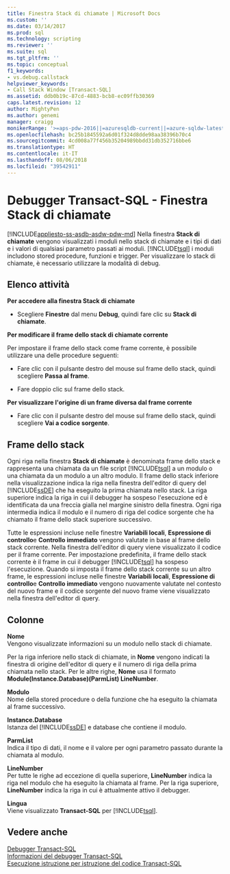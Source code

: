 ```yaml
---
title: Finestra Stack di chiamate | Microsoft Docs
ms.custom: ''
ms.date: 03/14/2017
ms.prod: sql
ms.technology: scripting
ms.reviewer: ''
ms.suite: sql
ms.tgt_pltfrm: ''
ms.topic: conceptual
f1_keywords:
- vs.debug.callstack
helpviewer_keywords:
- Call Stack Window [Transact-SQL]
ms.assetid: ddb0b19c-87cd-4883-bcb8-ec09ffb30369
caps.latest.revision: 12
author: MightyPen
ms.author: genemi
manager: craigg
monikerRange: '>=aps-pdw-2016||=azuresqldb-current||=azure-sqldw-latest||>=sql-server-2016||=sqlallproducts-allversions||>=sql-server-linux-2017'
ms.openlocfilehash: bc25b1845592a6d01f324d8dde98aa38396b70c4
ms.sourcegitcommit: 4cd008a77f456b35204989bbdd31db352716bbe6
ms.translationtype: HT
ms.contentlocale: it-IT
ms.lasthandoff: 08/06/2018
ms.locfileid: "39542911"
---
```

# <a name="transact-sql-debugger---call-stack-window"></a>Debugger Transact-SQL - Finestra Stack di chiamate
[!INCLUDE[appliesto-ss-asdb-asdw-pdw-md](../../includes/appliesto-ss-asdb-asdw-pdw-md.md)]
  Nella finestra **Stack di chiamate** vengono visualizzati i moduli nello stack di chiamate e i tipi di dati e i valori di qualsiasi parametro passati ai moduli. [!INCLUDE[tsql](../../includes/tsql-md.md)] i moduli includono stored procedure, funzioni e trigger. Per visualizzare lo stack di chiamate, è necessario utilizzare la modalità di debug.  
  
## <a name="task-list"></a>Elenco attività  
 **Per accedere alla finestra Stack di chiamate**  
  
-   Scegliere **Finestre** dal menu **Debug**, quindi fare clic su **Stack di chiamate**.  
  
 **Per modificare il frame dello stack di chiamate corrente**  
  
 Per impostare il frame dello stack come frame corrente, è possibile utilizzare una delle procedure seguenti:  
  
-   Fare clic con il pulsante destro del mouse sul frame dello stack, quindi scegliere **Passa al frame**.  
  
-   Fare doppio clic sul frame dello stack.  
  
 **Per visualizzare l'origine di un frame diversa dal frame corrente**  
  
-   Fare clic con il pulsante destro del mouse sul frame dello stack, quindi scegliere **Vai a codice sorgente**.  
  
## <a name="stack-frames"></a>Frame dello stack  
 Ogni riga nella finestra **Stack di chiamate** è denominata frame dello stack e rappresenta una chiamata da un file script [!INCLUDE[tsql](../../includes/tsql-md.md)] a un modulo o una chiamata da un modulo a un altro modulo. Il frame dello stack inferiore nella visualizzazione indica la riga nella finestra dell'editor di query del [!INCLUDE[ssDE](../../includes/ssde-md.md)] che ha eseguito la prima chiamata nello stack. La riga superiore indica la riga in cui il debugger ha sospeso l'esecuzione ed è identificata da una freccia gialla nel margine sinistro della finestra. Ogni riga intermedia indica il modulo e il numero di riga del codice sorgente che ha chiamato il frame dello stack superiore successivo.  
  
 Tutte le espressioni incluse nelle finestre **Variabili locali**, **Espressione di controllo**e **Controllo immediato** vengono valutate in base al frame dello stack corrente. Nella finestra dell'editor di query viene visualizzato il codice per il frame corrente. Per impostazione predefinita, il frame dello stack corrente è il frame in cui il debugger [!INCLUDE[tsql](../../includes/tsql-md.md)] ha sospeso l'esecuzione. Quando si imposta il frame dello stack corrente su un altro frame, le espressioni incluse nelle finestre **Variabili locali**, **Espressione di controllo**e **Controllo immediato** vengono nuovamente valutate nel contesto del nuovo frame e il codice sorgente del nuovo frame viene visualizzato nella finestra dell'editor di query.  
  
## <a name="columns"></a>Colonne  
 **Nome**  
 Vengono visualizzate informazioni su un modulo nello stack di chiamate.  
  
 Per la riga inferiore nello stack di chiamate, in **Nome** vengono indicati la finestra di origine dell'editor di query e il numero di riga della prima chiamata nello stack. Per le altre righe, **Nome** usa il formato **Module(Instance.Database)(ParmList) LineNumber**.  
  
 **Modulo**  
 Nome della stored procedure o della funzione che ha eseguito la chiamata al frame successivo.  
  
 **Instance.Database**  
 Istanza del [!INCLUDE[ssDE](../../includes/ssde-md.md)] e database che contiene il modulo.  
  
 **ParmList**  
 Indica il tipo di dati, il nome e il valore per ogni parametro passato durante la chiamata al modulo.  
  
 **LineNumber**  
 Per tutte le righe ad eccezione di quella superiore, **LineNumber** indica la riga nel modulo che ha eseguito la chiamata al frame. Per la riga superiore, **LineNumber** indica la riga in cui è attualmente attivo il debugger.  
  
 **Lingua**  
 Viene visualizzato **Transact-SQL** per [!INCLUDE[tsql](../../includes/tsql-md.md)].  
  
## <a name="see-also"></a>Vedere anche  
 [Debugger Transact-SQL](../../relational-databases/scripting/transact-sql-debugger.md)   
 [Informazioni del debugger Transact-SQL](../../relational-databases/scripting/transact-sql-debugger-information.md)   
 [Esecuzione istruzione per istruzione del codice Transact-SQL](../../relational-databases/scripting/step-through-transact-sql-code.md)  
  
  
